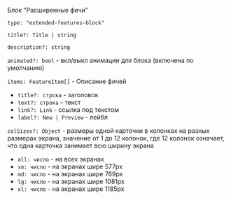 Блок "Расширенные фичи"

`type: "extended-features-block"`

`title?: Title | string`

`description?: string`

`animated?: bool` - вкл/выкл анимации для блока (включена по умолчанию)

`items: FeatureItem[]` - Описание фичей

- `title?: строка` - заголовок
- `text?: строка` - текст
- `link?: Link` - ссылка под текстом
- `label?: New | Preview` - лейбл

`colSizes?: Object` - размеры одной карточки в колонках на разных размерах экрана, значение от 1 до 12 колонок, где 12 колонок означает, что одна карточка занимает всю ширину экрана

- `all: число` - на всех экранах
- `sm: число` - на экранах шире 577px
- `md: число` - на экранах шире 769px
- `lg: число` - на экранах шире 1081px
- `xl: число` - на экранах шире 1185px
